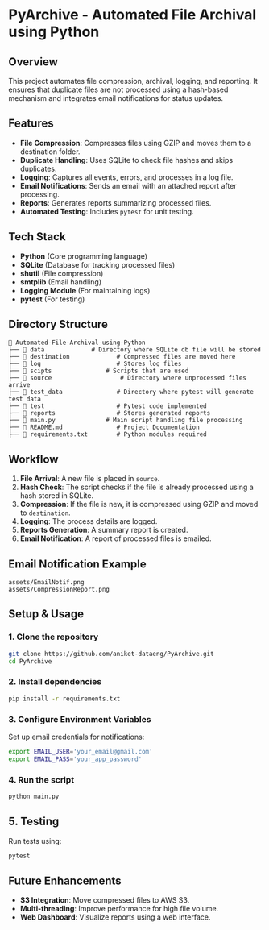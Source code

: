 # PyArchive - Automated File Archival using Python

## Overview
This project automates file compression, archival, logging, and reporting. It ensures that duplicate files are not processed using a hash-based mechanism and integrates email notifications for status updates.

## Features
- **File Compression**: Compresses files using GZIP and moves them to a destination folder.
- **Duplicate Handling**: Uses SQLite to check file hashes and skips duplicates.
- **Logging**: Captures all events, errors, and processes in a log file.
- **Email Notifications**: Sends an email with an attached report after processing.
- **Reports**: Generates reports summarizing processed files.
- **Automated Testing**: Includes `pytest` for unit testing.

## Tech Stack
- **Python** (Core programming language)
- **SQLite** (Database for tracking processed files)
- **shutil** (File compression)
- **smtplib** (Email handling)
- **Logging Module** (For maintaining logs)
- **pytest** (For testing)

## Directory Structure
```
📂 Automated-File-Archival-using-Python
├── 📂 data		       # Directory where SQLite db file will be stored
├── 📂 destination             # Compressed files are moved here
├── 📂 log                     # Stores log files
├── 📂 scipts		       # Scripts that are used
├── 📂 source	               # Directory where unprocessed files arrive
├── 📂 test_data               # Directory where pytest will generate test data
├── 📂 test                    # Pytest code implemented
├── 📂 reports                 # Stores generated reports
├── 📜 main.py      	       # Main script handling file processing
├── 📜 README.md               # Project Documentation
├── 📜 requirements.txt        # Python modules required
```

## Workflow
1. **File Arrival**: A new file is placed in `source`.
2. **Hash Check**: The script checks if the file is already processed using a hash stored in SQLite.
3. **Compression**: If the file is new, it is compressed using GZIP and moved to `destination`.
4. **Logging**: The process details are logged.
5. **Reports Generation**: A summary report is created.
6. **Email Notification**: A report of processed files is emailed.

## Email Notification Example
```
assets/EmailNotif.png
assets/CompressionReport.png

```

## Setup & Usage
### 1. Clone the repository
```bash
git clone https://github.com/aniket-dataeng/PyArchive.git
cd PyArchive
```

### 2. Install dependencies
```bash
pip install -r requirements.txt
```

### 3. Configure Environment Variables
Set up email credentials for notifications:
```bash
export EMAIL_USER='your_email@gmail.com'
export EMAIL_PASS='your_app_password'
```

### 4. Run the script
```bash
python main.py
```

## 5. Testing
Run tests using:
```bash
pytest
```

## Future Enhancements
- **S3 Integration**: Move compressed files to AWS S3.
- **Multi-threading**: Improve performance for high file volume.
- **Web Dashboard**: Visualize reports using a web interface.

